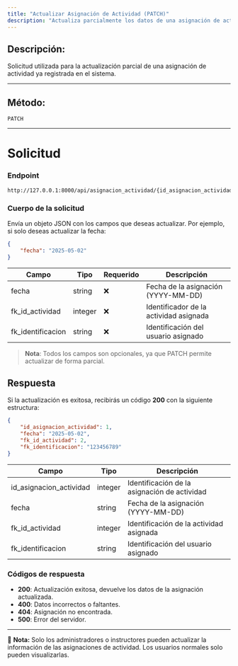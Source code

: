 ```yaml
---
title: "Actualizar Asignación de Actividad (PATCH)"
description: "Actualiza parcialmente los datos de una asignación de actividad en el sistema."
---
```


## Descripción:
Solicitud utilizada para la actualización parcial de una asignación de actividad ya registrada en el sistema.

---

## Método:
```
PATCH
```
---

# **Solicitud**

### **Endpoint**
```
http://127.0.0.1:8000/api/asignacion_actividad/{id_asignacion_actividad}
```

### **Cuerpo de la solicitud**
Envía un objeto JSON con los campos que deseas actualizar. Por ejemplo, si solo deseas actualizar la fecha:

```json
{
    "fecha": "2025-05-02"
}
```

| Campo                  | Tipo    | Requerido | Descripción                                  |
|------------------------|---------|-----------|----------------------------------------------|
| fecha                  | string  | ❌       | Fecha de la asignación (YYYY-MM-DD)         |
| fk_id_actividad        | integer | ❌       | Identificador de la actividad asignada      |
| fk_identificacion      | string  | ❌       | Identificación del usuario asignado         |

> **Nota**: Todos los campos son opcionales, ya que PATCH permite actualizar de forma parcial.

## **Respuesta**

Si la actualización es exitosa, recibirás un código **200** con la siguiente estructura:

```json
{
    "id_asignacion_actividad": 1,
    "fecha": "2025-05-02",
    "fk_id_actividad": 2,
    "fk_identificacion": "123456789"
}
```

| Campo                  | Tipo    | Descripción                                  |
|------------------------|---------|----------------------------------------------|
| id_asignacion_actividad | integer | Identificación de la asignación de actividad |
| fecha                  | string  | Fecha de la asignación (YYYY-MM-DD)         |
| fk_id_actividad        | integer | Identificación de la actividad asignada      |
| fk_identificacion      | string  | Identificación del usuario asignado          |

### **Códigos de respuesta**
- **200**: Actualización exitosa, devuelve los datos de la asignación actualizada.
- **400**: Datos incorrectos o faltantes.
- **404**: Asignación no encontrada.
- **500**: Error del servidor.

---

📄 **Nota:** Solo los administradores o instructores pueden actualizar la información de las asignaciones de actividad. Los usuarios normales solo pueden visualizarlas.